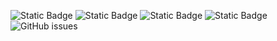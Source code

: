 ![Static Badge](https://img.shields.io/badge/blacklists-60-000000) ![Static Badge](https://img.shields.io/badge/blacklisted-3047157-cc0000) ![Static Badge](https://img.shields.io/badge/whitelisted-2242-00CC00) ![Static Badge](https://img.shields.io/badge/streaming_blacklist-28106-000000) ![GitHub issues](https://img.shields.io/github/issues/fabriziosalmi/blacklists)
